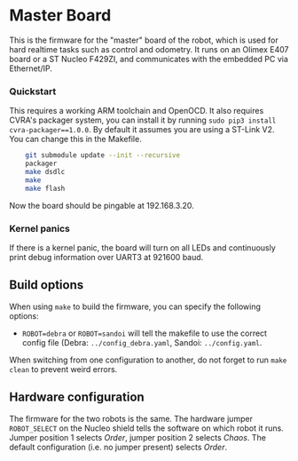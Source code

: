 # Master Board

This is the firmware for the "master" board of the robot, which is used for hard realtime tasks such as control and odometry.
It runs on an Olimex E407 board or a ST Nucleo F429ZI, and communicates with the embedded PC via Ethernet/IP.

### Quickstart
This requires a working ARM toolchain and OpenOCD.
It also requires CVRA's packager system, you can install it by running `sudo pip3 install cvra-packager==1.0.0`.
By default it assumes you are using a ST-Link V2. You can change this in the Makefile.

```bash
    git submodule update --init --recursive
    packager
    make dsdlc
    make
    make flash
```

Now the board should be pingable at 192.168.3.20.

### Kernel panics
If there is a kernel panic, the board will turn on all LEDs and continuously print debug information over UART3 at 921600 baud.

## Build options

When using `make` to build the firmware, you can specify the following options:

- `ROBOT=debra` or `ROBOT=sandoi` will tell the makefile to use the correct config file (Debra: `../config_debra.yaml`, Sandoi: `../config.yaml`.

When switching from one configuration to another, do not forget to run `make clean` to prevent weird errors.

## Hardware configuration

The firmware for the two robots is the same.
The hardware jumper `ROBOT_SELECT` on the Nucleo shield tells the software on which robot it runs.
Jumper position 1 selects *Order*, jumper position 2 selects *Chaos*.
The default configuration (i.e. no jumper present) selects *Order*.
